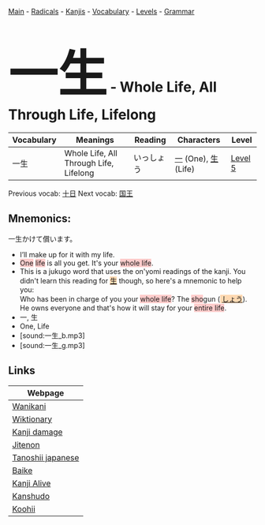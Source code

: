 <style> bigfont {font-size: 100px}</style>
[Main](../README.md) -
[Radicals](../radicals.md) -
[Kanjis](../kanjis.md) -
[Vocabulary](../vocabulary.md) -
[Levels](../levels.md) -
[Grammar](../grammar.md)
# <bigfont> 一生</bigfont> - Whole Life, All Through Life, Lifelong 

| Vocabulary | Meanings | Reading | Characters | Level |
| --- | --- | --- | --- | --- |
| 一生 | Whole Life, All Through Life, Lifelong | いっしょう |  [一](../kanjis/一.md) (One), [生](../kanjis/生.md) (Life) | [Level 5](../levels/wk_level5.md) |

Previous vocab: [十日](十日.md) Next vocab: [国王](国王.md) 

## Mnemonics:
一生かけて償います。
* I’ll make up for it with my life.
* <span style="background-color:#ffcccb"> One</span> <span style="background-color:#ffcccb"> life</span> is all you get. It's your <span style="background-color:#ffcccb"> whole life</span>.
* This is a jukugo word that uses the on'yomi readings of the kanji. You didn't learn this reading for <span style="background-color:#fed8b1"> [生](https://jisho.org/search/生)</span> though, so here's a mnemonic to help you:<br />Who has been in charge of you your <span style="background-color:#ffcccb"> whole life</span>? The <span style="background-color:#ffcccb"> sho</span>gun (<span style="background-color:#fed8b1"> [しょう](https://jisho.org/search/しょう)</span>). He owns everyone and that's how it will stay for your <span style="background-color:#ffcccb"> entire life</span>.
* 一, 生
* One, Life
* [sound:一生_b.mp3]
* [sound:一生_g.mp3]


## Links 

| Webpage |
| --- |
| [Wanikani          ](https://www.wanikani.com/kanji/一生) |
| [Wiktionary        ](https://en.wiktionary.org/wiki/一生) |
| [Kanji damage      ](http://www.kanjidamage.com/kanji/search?utf8=✓&q=一生) |
| [Jitenon           ](https://jitenon.com/kanji/一生) |
| [Tanoshii japanese ](https://www.tanoshiijapanese.com/dictionary/kanji.cfm?k=一生) |
| [Baike             ](https://baike.baidu.com/item/一生) |
| [Kanji Alive       ](https://app.kanjialive.com/一生) |
| [Kanshudo          ](https://www.kanshudo.com/searchmn?q=一生) |
| [Koohii            ](https://kanji.koohii.com/study/kanji/一生) |
